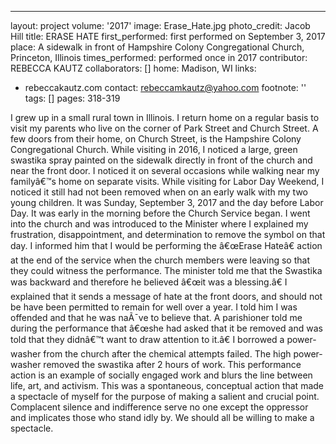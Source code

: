 ---
layout: project
volume: '2017'
image: Erase_Hate.jpg
photo_credit: Jacob Hill
title: ERASE HATE
first_performed: first performed on September 3, 2017
place: A sidewalk in front of Hampshire Colony Congregational Church, Princeton, Illinois
times_performed: performed once in 2017
contributor: REBECCA KAUTZ
collaborators: []
home: Madison, WI
links:
- rebeccakautz.com
contact: rebeccamkautz@yahoo.com
footnote: ''
tags: []
pages: 318-319



I grew up in a small rural town in Illinois. I return home on a regular basis to visit my parents who live on the corner of Park Street and Church Street. A few doors from their home, on Church Street, is the Hampshire Colony Congregational Church. While visiting in 2016, I noticed a large, green swastika spray painted on the sidewalk directly in front of the church and near the front door. I noticed it on several occasions while walking near my familyâ€™s home on separate visits. While visiting for Labor Day Weekend, I noticed it still had not been removed when on an early walk with my two young children. It was Sunday, September 3, 2017 and the day before Labor Day. It was early in the morning before the Church Service began. I went into the church and was introduced to the Minister where I explained my frustration, disappointment, and determination to remove the symbol on that day. I informed him that I would be performing the â€œErase Hateâ€ action at the end of the service when the church members were leaving so that they could witness the performance. The minister told me that the Swastika was backward and therefore he believed â€œit was a blessing.â€ I explained that it sends a message of hate at the front doors, and should not be have been permitted to remain for well over a year. I told him I was offended and that he was naÃ¯ve to believe that. A parishioner told me during the performance that â€œshe had asked that it be removed and was told that they didnâ€™t want to draw attention to it.â€ I borrowed a power-washer from the church after the chemical attempts failed. The high power-washer removed the swastika after 2 hours of work. This performance action is an example of socially engaged work and blurs the line between life, art, and activism. This was a spontaneous, conceptual action that made a spectacle of myself for the purpose of making a salient and crucial point. Complacent silence and indifference serve no one except the oppressor and implicates those who stand idly by. We should all be willing to make a spectacle.
